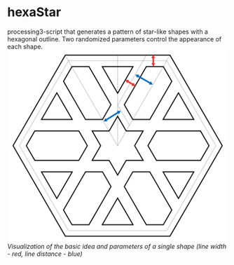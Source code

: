 # hexaStar
processing3-script that generates a pattern of star-like shapes with a hexagonal outline. Two randomized parameters control the appearance of each shape.
![](parameterVisualization.svg)
*Visualization of the basic idea and parameters of a single shape (line width - red, line distance - blue)*

